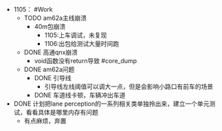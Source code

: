 - 1105： #Work
	- TODO am62a主线崩溃
		- 40m包崩溃
			- 1105:上车调试，未复现
			- 1106:出包给测试大量时间跑
	- DONE 高通qnx崩溃
		- void函数没有return导致 #core_dump
	- DONE am62a问题
		- DONE 引导线
			- 引导线左线阈值可以调大一点，但是会影响小路口有前车的场景
		- DONE 车道线卡顿，车辆冲出车道
- DONE 计划把lane perception的一系列相关类单独拎出来，建立一个单元测试，看看具体是哪里内存有问题
	- 有点麻烦，弃置